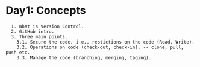 # Day1: Concepts

      1. What is Version Control.
      2. GitHub intro.
      3. Three main points.
        3.1. Secure the code, i.e., restictions on the code (Read, Write).
        3.2. Operations on code (check-out, check-in). -- clone, pull, push etc.
        3.3. Manage the code (branching, merging, taging).
